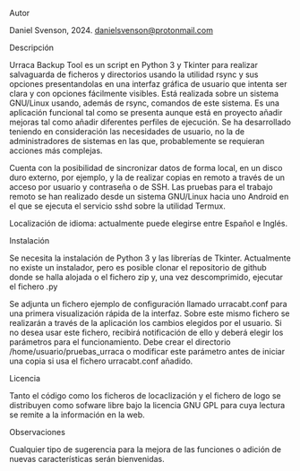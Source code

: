 Autor

Daniel Svenson, 2024.
danielsvenson@protonmail.com



Descripción

Urraca Backup Tool es un script en Python 3 y Tkinter para realizar salvaguarda de ficheros y directorios usando 
la utilidad rsync y sus opciones presentandolas en una interfaz gráfica de usuario que intenta ser clara y con
opciones fácilmente visibles.
Está realizada sobre un sistema GNU/Linux usando, además de rsync, comandos de este sistema.
Es una aplicación funcional tal como se presenta aunque está en proyecto añadir mejoras tal como añadir
diferentes perfiles de ejecución.
Se ha desarrollado teniendo en consideración las necesidades de usuario, no la de administradores de sistemas
en las que, probablemente se requieran acciones más complejas.

Cuenta con la posibilidad de sincronizar datos de forma local, en un disco duro externo, por ejemplo, y 
la de realizar copias en remoto a través de un acceso por usuario y contraseña o de SSH. Las pruebas
para el trabajo remoto se han realizado desde un sistema GNU/Linux hacia uno Android en el que se ejecuta
el servicio sshd sobre la utilidad Termux. 

Localización de idioma: actualmente puede elegirse entre Español e Inglés.



Instalación

Se necesita la instalación de Python 3 y las librerías de Tkinter.
Actualmente no existe un instalador, pero es posible clonar el repositorio de github donde se halla alojada
o el fichero zip y, una vez descomprimido, ejecutar el fichero .py

Se adjunta un fichero ejemplo de configuración llamado urracabt.conf para una primera visualización rápida
de la interfaz. Sobre este mismo fichero se realizarán a través de la aplicación los cambios elegidos
por el usuario. Si no desea usar este fichero, recibirá notificación de ello y deberá elegir los parámetros
para el funcionamiento. Debe crear el directorio /home/usuario/pruebas_urraca o modificar este parámetro
antes de iniciar una copia si usa el fichero urracabt.conf añadido.



Licencia

Tanto el código como los ficheros de locaclización y el fichero de logo se distribuyen como sofware
libre bajo la licencia GNU GPL para cuya lectura se remite a la información en la web.



Observaciones

Cualquier tipo de sugerencia para la mejora de las funciones o adición de nuevas características
serán bienvenidas.








